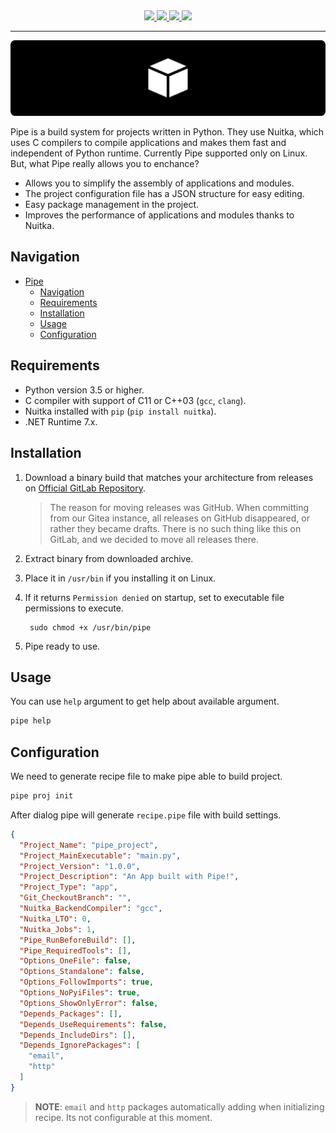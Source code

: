 <div class="badges" align="center">
    <a href="https://gitlab.com/kostya-zero/pipe/-/blob/main/LICENSE">
        <img src="https://img.shields.io/badge/License-MIT-E18075?style=for-the-badge&logo=bookstack&logoColor=white&colorA=202020&colorB=E18075">
    </a>
    <a href="https://gitlab.com/kostya-zero/pipe/-/releases">
        <img src="https://img.shields.io/gitlab/v/release/kostya-zero/Pipe?style=for-the-badge&logo=gitlab&logoColor=white&colorA=202020&colorB=E8B66B">
    </a>
    <a href="https://github.com/kostya-zero/pipe/actions/workflows/dotnet.yml">
        <img src="https://img.shields.io/github/actions/workflow/status/kostya-zero/pipe/dotnet.yml?style=for-the-badge&logo=github&logoColor=white&colorA=202020&colorB=F3F3F3">
    </a>
    <a href="https://app.codacy.com/gl/kostya-zero/pipe/dashboard?utm_source=gl&utm_medium=referral&utm_content=&utm_campaign=Badge_grade">
        <img src="https://img.shields.io/codacy/grade/6bf12d0bf98345a7baba35c0804a44ef?style=for-the-badge&logo=codacy&logoColor=white&colorA=202020&colorB=776BE8">
    </a>
</div>

---

![Pipe Header Image](.github/images/header.png)

Pipe is a build system for projects written in Python. They use Nuitka, which uses C compilers to compile applications and makes them fast and independent of Python runtime. Currently Pipe supported only on Linux. But, what Pipe really allows you to enchance?

- Allows you to simplify the assembly of applications and modules.
- The project configuration file has a JSON structure for easy editing.
- Easy package management in the project.
- Improves the performance of applications and modules thanks to Nuitka.

## Navigation

- [Pipe](#pipe)
  - [Navigation](#navigation)
  - [Requirements](#requirements)
  - [Installation](#installation)
  - [Usage](#usage)
  - [Configuration](#configuration)

## Requirements

- Python version 3.5 or higher.
- C compiler with support of C11 or C++03 (`gcc`, `clang`).
- Nuitka installed with `pip` (`pip install nuitka`).
- .NET Runtime 7.x.

## Installation

1. Download a binary build that matches your architecture from releases on [Official GitLab Repository](https://gitlab.com/kostya-zero/pipe/-/releases).
    > The reason for moving releases was GitHub. When committing from our Gitea instance, all releases on GitHub disappeared, or rather they became drafts. There is no such thing like this on GitLab, and we decided to move all releases there.

2. Extract binary from downloaded archive.
3. Place it in `/usr/bin` if you installing it on Linux.
4. If it returns `Permission denied` on startup, set to executable file permissions to execute.

   ```shell
    sudo chmod +x /usr/bin/pipe
   ```
  
5. Pipe ready to use.

## Usage

You can use `help` argument to get help about available argument.

```bash
pipe help
```

## Configuration

We need to generate recipe file to make pipe able to build project.

```bash
pipe proj init
```

After dialog pipe will generate `recipe.pipe` file with build settings.

```json
{
  "Project_Name": "pipe_project",
  "Project_MainExecutable": "main.py",
  "Project_Version": "1.0.0",
  "Project_Description": "An App built with Pipe!",
  "Project_Type": "app",
  "Git_CheckoutBranch": "",
  "Nuitka_BackendCompiler": "gcc",
  "Nuitka_LTO": 0,
  "Nuitka_Jobs": 1,
  "Pipe_RunBeforeBuild": [],
  "Pipe_RequiredTools": [],
  "Options_OneFile": false,
  "Options_Standalone": false,
  "Options_FollowImports": true,
  "Options_NoPyiFiles": true,
  "Options_ShowOnlyError": false,
  "Depends_Packages": [],
  "Depends_UseRequirements": false,
  "Depends_IncludeDirs": [],
  "Depends_IgnorePackages": [
    "email",
    "http"
  ]
}
```

> **NOTE**: `email` and `http` packages automatically adding when initializing recipe. Its not configurable at this moment.
